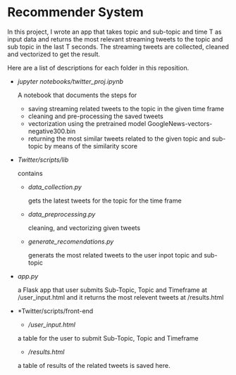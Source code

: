 # Recommender System
 In this project, I wrote an app that takes topic and
sub-topic and time T as input data and returns the most relevant streaming
tweets to the topic and sub topic in the last T seconds. The streaming tweets
are collected, cleaned and vectorized to get the result.

Here are a list of descriptions for each folder in this reposition.
-  *jupyter notebooks/twitter_proj.ipynb*

   A notebook that documents the steps for 
   - saving  streaming related  tweets to the topic in the given time frame
   - cleaning and pre-processing the saved tweets
   - vectorization using the pretrained model GoogleNews-vectors-negative300.bin
   - returning the most similar tweets related to the given topic and sub-topic by means of the similarity score 
-  *Twitter/scripts/lib*

   contains 

   - *data_collection.py*

      gets the latest tweets for the topic for the time frame

   - *data_preprocessing.py*
     
     cleaning, and vectorizing  given tweets

   - *generate_recomendations.py*
    
     generats the most related tweets to the user inpot topic and sub-topic
-  *app.py*

   a Flask app that user  submits  Sub-Topic, Topic and Timeframe  at /user_input.html and  it returns 
   the most relevent tweets at /results.html
- *Twitter/scripts/front-end
   - */user_input.html*

    a table for the user to submit Sub-Topic, Topic and Timeframe
    - */results.html*
  
  a table of results of the related tweets is saved here.
  
